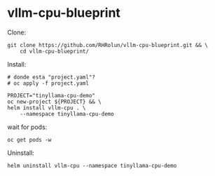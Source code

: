 # vllm-cpu-blueprint

Clone:

```
git clone https://github.com/RHRolun/vllm-cpu-blueprint.git && \
    cd vllm-cpu-blueprint/  
```

Install:

```
# donde esta "project.yaml"?
# oc apply -f project.yaml 

PROJECT="tinyllama-cpu-demo"
oc new-project ${PROJECT} && \
helm install vllm-cpu . \
    --namespace tinyllama-cpu-demo
```

wait for pods:

```
oc get pods -w
```


Uninstall:
```
helm uninstall vllm-cpu --namespace tinyllama-cpu-demo
```
